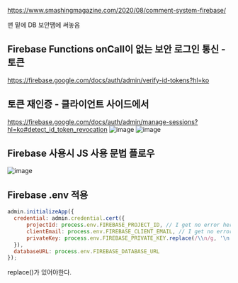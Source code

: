 https://www.smashingmagazine.com/2020/08/comment-system-firebase/
  
맨 밑에 DB 보안땜에 써놓음
  
## Firebase Functions onCall이 없는 보안 로그인 통신 - 토큰 
https://firebase.google.com/docs/auth/admin/verify-id-tokens?hl=ko
  
## 토큰 재인증 - 클라이언트 사이드에서
https://firebase.google.com/docs/auth/admin/manage-sessions?hl=ko#detect_id_token_revocation
![image](https://user-images.githubusercontent.com/62606632/106087944-5970f480-6168-11eb-9aab-481a47f856a3.png)
![image](https://user-images.githubusercontent.com/62606632/106087803-1878e000-6168-11eb-8c5f-21e541d41693.png)
  
## Firebase 사용시 JS 사용 문법 플로우
![image](https://user-images.githubusercontent.com/62606632/106088493-680bdb80-6169-11eb-8329-b7589d1b982e.png)
  
## Firebase .env 적용
```js
admin.initializeApp({
  credential: admin.credential.cert({
      projectId: process.env.FIREBASE_PROJECT_ID, // I get no error here
      clientEmail: process.env.FIREBASE_CLIENT_EMAIL, // I get no error here
      privateKey: process.env.FIREBASE_PRIVATE_KEY.replace(/\\n/g, '\n') // NOW THIS WORKS!!!
  }),
  databaseURL: process.env.FIREBASE_DATABASE_URL
});
```  
replace()가 있어야한다.
